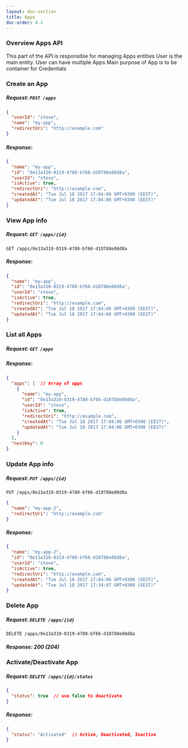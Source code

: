 ```yaml
---
layout: doc-section
title: Apps
doc-order: 4.1
---
```


### Overview Apps API

This part of the API is responsible for managing Apps entities 
User is the main entity. User can have multiple Apps
Main purpose of App is to be container for Credentials

### Create an App
##### Request: `POST /apps`

```json
{
  "userId": "steve",
  "name": "my-app",
  "redirectUri": "http://example.com"
}
```
##### Response:
```json
{
  "name": "my-app",
  "id": "0e13a310-0319-4780-bf66-d10788e08d8a",
  "userId": "steve",
  "isActive": true,
  "redirectUri": "http://example.com",
  "createdAt": "Tue Jul 18 2017 17:04:06 GMT+0300 (EEST)",
  "updatedAt": "Tue Jul 18 2017 17:04:06 GMT+0300 (EEST)"
}
```

### View App info

##### Request: `GET /apps/{id}` 
`GET /apps/0e13a310-0319-4780-bf66-d10788e08d8a` 

##### Response:
```json
{
  "name": "my-app",
  "id": "0e13a310-0319-4780-bf66-d10788e08d8a",
  "userId": "steve",
  "isActive": true,
  "redirectUri": "http://example.com",
  "createdAt": "Tue Jul 18 2017 17:04:06 GMT+0300 (EEST)",
  "updatedAt": "Tue Jul 18 2017 17:04:06 GMT+0300 (EEST)"
}
```

### List all Apps

##### Request: `GET /apps`

##### Response: 
```json
{
  "apps": [  // Array of apps
    {
      "name": "my-app",
      "id": "0e13a310-0319-4780-bf66-d10788e08d8a",
      "userId": "steve",
      "isActive": true,
      "redirectUri": "http://example.com",
      "createdAt": "Tue Jul 18 2017 17:04:06 GMT+0300 (EEST)",
      "updatedAt": "Tue Jul 18 2017 17:04:06 GMT+0300 (EEST)"
    }
  ],
  "nextKey": 0  
}
```

### Update App info

##### Request: `PUT /apps/{id}` 
`PUT /apps/0e13a310-0319-4780-bf66-d10788e08d8a` 
```json
{
  "name": "my-app-2",
  "redirectUri": "http://example.com"
}
```

##### Response:
```json
{
  "name": "my-app-2",
  "id": "0e13a310-0319-4780-bf66-d10788e08d8a",
  "userId": "steve",
  "isActive": true,
  "redirectUri": "http://example.com",
  "createdAt": "Tue Jul 18 2017 17:04:06 GMT+0300 (EEST)",
  "updatedAt": "Tue Jul 18 2017 17:34:07 GMT+0300 (EEST)"
}
```

### Delete App

##### Request: `DELETE /apps/{id}` 
`DELETE /apps/0e13a310-0319-4780-bf66-d10788e08d8a` 

##### Response: 200 (204)

### Activate/Deactivate App
##### Request: `DELETE /apps/{id}/status`
```json
{
  "status": true  // use false to deactivate
}  
```

##### Response:
```json
{
  "status": "Activated"  // Active, Deactivated, Inactive
}
```